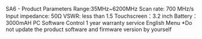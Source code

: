 SA6 - Product Parameters
Range:35MHz~6200MHz
Scan rate: 700 MHz/s 
Input impedance: 50Ω
VSWR: less than 1.5 
Touchscreen：3.2 inch
Battery：3000mAH
PC Software Control
1 year warranty service
English Menu
*Do not update the product software and firmware version by yourself
